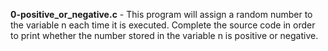 **0-positive_or_negative.c** - This program will assign a random number to the variable n each time it is executed. Complete the source code in order to print whether the number stored in the variable n is positive or negative.
